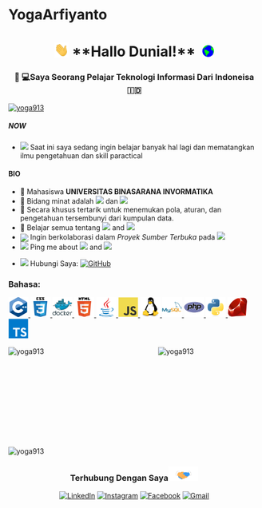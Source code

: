 # YogaArfiyanto&nbsp;

<h1 align="center"><img src="https://github.com/Yoga913/Yoga913/blob/main/Hi.gif" width="29px"> **Hallo Dunial!** &nbsp;<img src="https://github.com/Yoga913/Yoga913/blob/main/Earth.gif" width="24px"></h1>

<h3 align="center"> 👨 💻Saya Seorang Pelajar Teknologi Informasi Dari Indoneisa 🇮🇩 </h3>
<p align="left">
  <a href="https://github.com/ryo-ma/github-profile-trophy.vercel.app/?username=yoga91&username=yoga91">
    <img src="https://github-profile-trophy.vercel.app/?username=yoga913&theme=radical&no-bg=true" alt="yoga913" />
  </a>
</p>

##### NOW
- <img src="https://github.com/TheDudeThatCode/TheDudeThatCode/blob/master/Assets/Developer.gif" width="28"> Saat ini saya sedang ingin belajar banyak hal lagi dan mematangkan ilmu pengetahuan dan skill paractical 

#### BIO

- 🏢 Mahasiswa **UNIVERSITAS BINASARANA INVORMATIKA**
- 🔭 Bidang minat adalah <img src="https://img.shields.io/badge/Pattern Recognition-green"> dan <img src="https://img.shields.io/badge/Anomaly Identification-red">
- 🎯 Secara khusus tertarik untuk menemukan pola, aturan, dan pengetahuan tersembunyi dari kumpulan data.
- 🌱 Belajar semua tentang  <img src="https://img.shields.io/badge/Artificial Intelligence-brown"> and <img src="https://img.shields.io/badge/Cyber Security-008080">
- <img align ='center' width ='27' src='https://media.giphy.com/media/LnQjpWaON8nhr21vNW/giphy.gif'> Ingin berkolaborasi dalam *Proyek Sumber Terbuka* pada <img src="https://img.shields.io/badge/Machine Learning-blue">
- <img src="https://github.com/SP-XD/SP-XD/blob/main/images/message.gif?raw=true" width="25"/> Ping me about <img src="https://img.shields.io/badge/Data Mining-yellow"> and <img src="https://img.shields.io/badge/Data Visualization-purple">
<!--- &nbsp;<img src="https://github.com/SP-XD/SP-XD/blob/main/images/lightning.gif?raw=true" width="12"/>&nbsp;&nbsp; Fun fact: Vegetarian🌿 | huge fan of Harry Potter🧙 | love feeding birds 🕊 | enjoy cooking and hosting dinner <img align ='center' width ='20' src='https://media2.giphy.com/media/UQDSBzfyiBKvgFcSTw/giphy.gif?cid=ecf05e47p3cd513axbek3f56ti3jzizq8hincw20jauyyfyw&rid=giphy.gif'>
- <img src="https://emojis.slackmojis.com/emojis/images/1621024394/39092/cat-roll.gif?1621024394" width="20" />&nbsp; I enjoy listening music 🎧 going to gym 🏋️‍♂️ play badminton 🏸 and traveling <img src="https://media.giphy.com/media/VgCDAzcKvsR6OM0uWg/giphy.gif" width="30">🏝️🗻🌄🗿<img align ='center' width ='20' src="https://github.com/TheDudeThatCode/TheDudeThatCode/blob/master/Assets/Earth.gif" width="18">-->
- <img src="https://github.com/SP-XD/SP-XD/blob/main/images/letterbox.gif?raw=true" width="25"/> Hubungi Saya: <a href="YogaArfiyanto:Yogaplonco07@gmail.com" target="_blank"><img alt="GitHub" src="https://img.shields.io/badge/-Yogaplonco07@Gmail.com-c14438?style=flat-square&logo=Gmail&logoColor=white"></a>

<h3 align="left">Bahasa:</h3>
<p align="left"><a href="https://www.w3schools.com/cpp/" target="_blank" rel="noreferrer"> <img src="https://raw.githubusercontent.com/devicons/devicon/master/icons/cplusplus/cplusplus-original.svg" alt="cplusplus" width="40" height="40"/> </a> <a href="https://www.w3schools.com/css/" target="_blank" rel="noreferrer"> <img src="https://raw.githubusercontent.com/devicons/devicon/master/icons/css3/css3-original-wordmark.svg" alt="css3" width="40" height="40"/> </a> <a href="https://www.docker.com/" target="_blank" rel="noreferrer"> <img src="https://raw.githubusercontent.com/devicons/devicon/master/icons/docker/docker-original-wordmark.svg" alt="buruh pelabuhan" width="40" height="40"/> </a><a href="https://www.w3.org/html/" target="_blank" rel="noreferrer"> <img src="https://raw.githubusercontent.com/devicons/devicon/master/icons/html5/html5-original-wordmark.svg" alt="html5" width="40" height="40"/> </a> <a href="https://www.java.com" target="_blank" rel="noreferrer"> <img src="https://raw.githubusercontent.com/devicons/devicon/master/icons/java/java-original.svg" alt="java" width="40" height="40"/> </a> <a href="https://developer.mozilla.org/en-US/docs/Web/JavaScript" target="_blank" rel="noreferrer"> <img src="https://raw.githubusercontent.com/devicons/devicon/master/icons/javascript/javascript-original.svg" alt="javascript" width="40" height="40"/> </a> <a href="https://www.linux.org/" target="_blank" rel="noreferrer"> <img src="https://raw.githubusercontent.com/devicons/devicon/master/icons/linux/linux-original.svg" alt="linux" width="40" height="40"/> </a> <a href="https://www.mysql.com/" target="_blank" rel="noreferrer"> <img src="https://raw.githubusercontent.com/devicons/devicon/master/icons/mysql/mysql-original-wordmark.svg" alt="mysql" width="40" height="40"/> </a><a href="https://www.php.net" target="_blank" rel="noreferrer"> <img src="https://raw.githubusercontent.com/devicons/devicon/master/icons/php/php-original.svg" alt="php" width="40" height="40"/> </a> <a href="https://www.python.org" target="_blank" rel="noreferrer"> <img src="https://raw.githubusercontent.com/devicons/devicon/master/icons/python/python-original.svg" alt="python" width="40" height="40"/> </a> <a href="https://www.ruby-lang.org/en/" target="_blank" rel="noreferrer"> <img src="https://raw.githubusercontent.com/devicons/devicon/master/icons/ruby/ruby-original.svg" alt="ruby" width="40" height="40"/> </a> <a href="https://www.typescriptlang.org/" target="_blank" rel="noreferrer"> <img src="https://raw.githubusercontent.com/devicons/devicon/master/icons/typescript/typescript-original.svg" alt="typescript" width="40" height="40"/></a> </p>

<div style="display: flex;">
  <img align="left" src="https://github-readme-stats.vercel.app/api/top-langs?username=yoga913&show_icons=true&locale=en&layout=compact&theme=dark" alt="yoga913" width="300" height="200"/>
  
  <img align="center" src="https://github-readme-stats.vercel.app/api?username=yoga913&show_icons=true&locale=en&theme=dark" alt="yoga913" width="400" height="200"/>
</div>
<dif></dif>
<div align="left">
  <img src="https://github-readme-streak-stats.herokuapp.com/?user=yoga913&theme=dark" alt="yoga913" width="500"/>
</div>

</p>
</details>


<div align="center">
<h3> Terhubung Dengan Saya<a href="https://gifyu.com/image/Zy2f"><img src="https://github.com/Yoga913/Yoga913/blob/main/Handshake.gif" width="60"></a>
</h3> 
<p align="center">
    <a href="https://www.linkedin.com/in/yoga-arfiyanto" target="_blank"><img alt="LinkedIn" width="25px" src="https://github.com/TheDudeThatCode/TheDudeThatCode/blob/master/Assets/Linkedin.svg"></a>
    <a href="https://www.instagram.com/ygarfynt._" target="_blank"><img alt="Instagram" width="25px" src="https://github.com/TheDudeThatCode/TheDudeThatCode/blob/master/Assets/Instagram.svg"></a>
    <a href="https://www.facebook.com/Yoga-Arfiyanto" target="_blank"><img alt="Facebook" width="25px" src="https://upload.wikimedia.org/wikipedia/commons/5/51/Facebook_f_logo_%282019%29.svg"></a>
    <a href="YogaARFIyanto:Yogaplonco07@gmail.com" target="_blank"><img alt="Gmail" width="25px" src="https://github.com/TheDudeThatCode/TheDudeThatCode/blob/master/Assets/Gmail.svg"></a> 
</p>  



